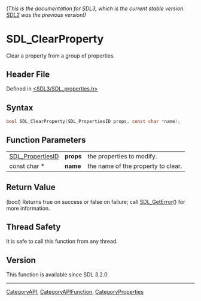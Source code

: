 ###### (This is the documentation for SDL3, which is the current stable version. [SDL2](https://wiki.libsdl.org/SDL2/) was the previous version!)
# SDL_ClearProperty

Clear a property from a group of properties.

## Header File

Defined in [<SDL3/SDL_properties.h>](https://github.com/libsdl-org/SDL/blob/main/include/SDL3/SDL_properties.h)

## Syntax

```c
bool SDL_ClearProperty(SDL_PropertiesID props, const char *name);
```

## Function Parameters

|                                      |           |                                    |
| ------------------------------------ | --------- | ---------------------------------- |
| [SDL_PropertiesID](SDL_PropertiesID) | **props** | the properties to modify.          |
| const char *                         | **name**  | the name of the property to clear. |

## Return Value

(bool) Returns true on success or false on failure; call
[SDL_GetError](SDL_GetError)() for more information.

## Thread Safety

It is safe to call this function from any thread.

## Version

This function is available since SDL 3.2.0.

----
[CategoryAPI](CategoryAPI), [CategoryAPIFunction](CategoryAPIFunction), [CategoryProperties](CategoryProperties)

